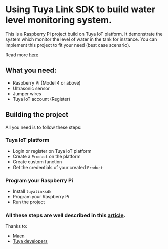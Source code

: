 
# Using Tuya Link SDK to build water level monitoring system.

This is a Raspberry Pi project build on Tuya IoT platform. It demonstrate the system which monitor the level of water
in the tank for instance. You can implement this project to fit your need (best case scenario).

Read more [here](https://maenblog.tech/using-tuya-link-sdk-to-build-water-level-monitoring-system)

## What you need:
- Raspberry Pi (Model 4 or above)
- Ultrasonic sensor
- Jumper wires
- Tuya IoT account (Register)

## Building the project
All you need is to follow these steps:

### Tuya IoT platform
- Login or register on Tuya IoT platform
- Create a `Product` on the platform
- Create custom function
- Get the credentials of your created `Product`

### Program your Raspberry Pi
- Install `tuyalinksdk`
- Program your Raspberry Pi
- Run the project

### All these steps are well described in this [article](https://maenblog.tech/using-tuya-link-sdk-to-build-water-level-monitoring-system).


Thanks to:
- [Maen](https://github.com/maen08/)
- [Tuya developers](https://github.com/tuya)
